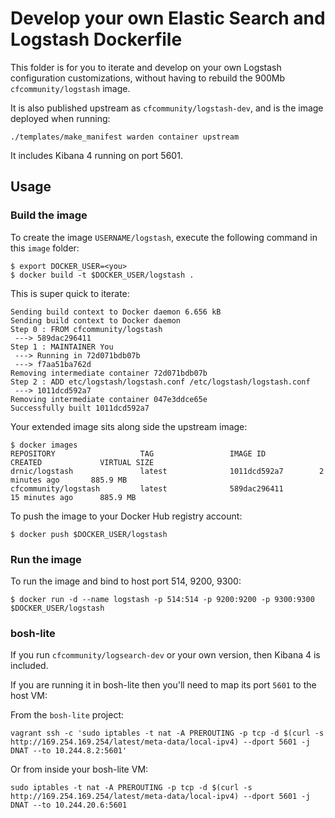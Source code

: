 Develop your own Elastic Search and Logstash Dockerfile
=======================================================

This folder is for you to iterate and develop on your own Logstash configuration customizations, without having to rebuild the 900Mb `cfcommunity/logstash` image.

It is also published upstream as `cfcommunity/logstash-dev`, and is the image deployed when running:

```
./templates/make_manifest warden container upstream
```

It includes Kibana 4 running on port 5601.

Usage
-----

### Build the image

To create the image `USERNAME/logstash`, execute the following command in this `image` folder:

```
$ export DOCKER_USER=<you>
$ docker build -t $DOCKER_USER/logstash .
```

This is super quick to iterate:

```
Sending build context to Docker daemon 6.656 kB
Sending build context to Docker daemon
Step 0 : FROM cfcommunity/logstash
 ---> 589dac296411
Step 1 : MAINTAINER You
 ---> Running in 72d071bdb07b
 ---> f7aa51ba762d
Removing intermediate container 72d071bdb07b
Step 2 : ADD etc/logstash/logstash.conf /etc/logstash/logstash.conf
 ---> 1011dcd592a7
Removing intermediate container 047e3ddce65e
Successfully built 1011dcd592a7
```

Your extended image sits along side the upstream image:

```
$ docker images
REPOSITORY                   TAG                 IMAGE ID            CREATED             VIRTUAL SIZE
drnic/logstash               latest              1011dcd592a7        2 minutes ago       885.9 MB
cfcommunity/logstash         latest              589dac296411        15 minutes ago      885.9 MB
```

To push the image to your Docker Hub registry account:

```
$ docker push $DOCKER_USER/logstash
```

### Run the image

To run the image and bind to host port 514, 9200, 9300:

```
$ docker run -d --name logstash -p 514:514 -p 9200:9200 -p 9300:9300 $DOCKER_USER/logstash
```

### bosh-lite

If you run `cfcommunity/logsearch-dev` or your own version, then Kibana 4 is included.

If you are running it in bosh-lite then you'll need to map its port `5601` to the host VM:

From the `bosh-lite` project:

```
vagrant ssh -c 'sudo iptables -t nat -A PREROUTING -p tcp -d $(curl -s http://169.254.169.254/latest/meta-data/local-ipv4) --dport 5601 -j DNAT --to 10.244.8.2:5601'
```

Or from inside your bosh-lite VM:

```
sudo iptables -t nat -A PREROUTING -p tcp -d $(curl -s http://169.254.169.254/latest/meta-data/local-ipv4) --dport 5601 -j DNAT --to 10.244.20.6:5601
```
